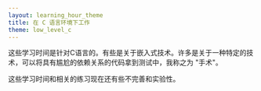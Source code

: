 ```yaml
---
layout: learning_hour_theme
title: 在 C 语言环境下工作
theme: low_level_c
---
```


这些学习时间是针对C语言的。有些是关于嵌入式技术。许多是关于一种特定的技术，可以将具有尴尬的依赖关系的代码拿到测试中，我称之为 "手术"。

这些学习时间和相关的练习现在还有些不完善和实验性。
